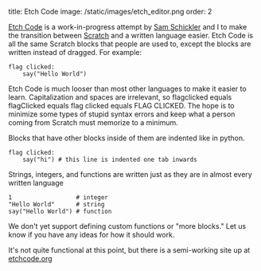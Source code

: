 title: Etch Code
image: /static/images/etch_editor.png
order: 2

[Etch Code][website] is a work-in-progress attempt by [Sam
Schickler](http://samschickler.com/) and I to make the transition between
[Scratch](https://scratch.mit.edu) and a written language easier. Etch Code is
all the same Scratch blocks that people are used to, except the blocks are
written instead of dragged. For example:

    flag clicked:
        say("Hello World")

Etch Code is much looser than most other languages to make it easier to learn.
Capitalization and spaces are irrelevant, so flagclicked equals flagClicked
equals flag clicked equals FLAG CLICKED. The hope is to minimize some types of
stupid syntax errors and keep what a person coming from Scratch must memorize to
a minimum.

Blocks that have other blocks inside of them are indented like in python.

    flag clicked:
        say("hi") # this line is indented one tab inwards

Strings, integers, and functions are written just as they are in almost every written language

    1                  # integer
    "Hello World"      # string
    say("Hello World") # function

We don't yet support defining custom functions or "more blocks." Let us know if
you have any ideas for how it should work.

It's not quite functional at this point, but there is a semi-working site up at
[etchcode.org][website]

[website]: https://etchcode.org
